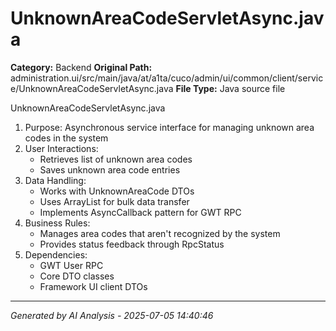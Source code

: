 # UnknownAreaCodeServletAsync.java

**Category:** Backend
**Original Path:** administration.ui/src/main/java/at/a1ta/cuco/admin/ui/common/client/service/UnknownAreaCodeServletAsync.java
**File Type:** Java source file

UnknownAreaCodeServletAsync.java
1. Purpose: Asynchronous service interface for managing unknown area codes in the system
2. User Interactions:
   - Retrieves list of unknown area codes
   - Saves unknown area code entries
3. Data Handling:
   - Works with UnknownAreaCode DTOs
   - Uses ArrayList for bulk data transfer
   - Implements AsyncCallback pattern for GWT RPC
4. Business Rules:
   - Manages area codes that aren't recognized by the system
   - Provides status feedback through RpcStatus
5. Dependencies:
   - GWT User RPC
   - Core DTO classes
   - Framework UI client DTOs

---
*Generated by AI Analysis - 2025-07-05 14:40:46*
